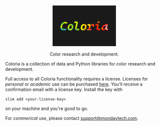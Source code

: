<p align="center">
  <a href="https://github.com/coloria-dev/"><img alt="coloria" src="https://raw.githubusercontent.com/coloria-dev/.github/main/logo/coloria-logo.png" width="40%"></a>
  <p align="center">Color research and development.</p>
</p>

Coloria is a collection of data and Python libraries for color research and
development.

Full access to all Coloria functionality requires a license. Licenses for
_personal_ or _academic_ use can be purchased
[here](https://buy.stripe.com/8wM6r7aBg1IC3iE8wy).
You'll receive a confirmation email with a license key. Install the key with

```
slim add <your-license-key>
```

on your machine and you're good to go.

For _commerical_ use, please contact support@mondaytech.com.

